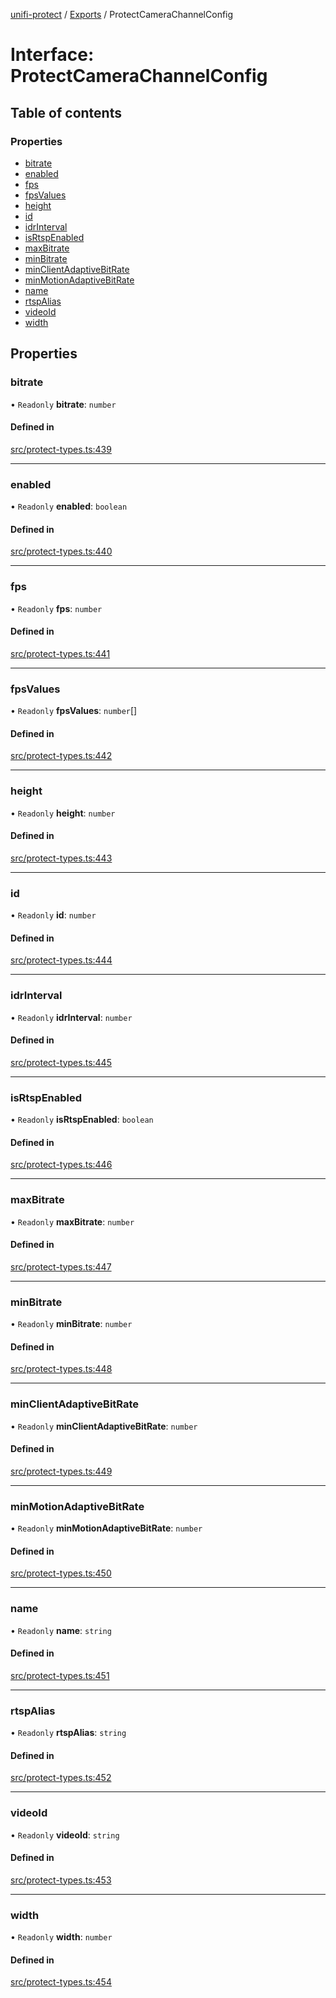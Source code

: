 [unifi-protect](../README.md) / [Exports](../modules.md) / ProtectCameraChannelConfig

# Interface: ProtectCameraChannelConfig

## Table of contents

### Properties

- [bitrate](ProtectCameraChannelConfig.md#bitrate)
- [enabled](ProtectCameraChannelConfig.md#enabled)
- [fps](ProtectCameraChannelConfig.md#fps)
- [fpsValues](ProtectCameraChannelConfig.md#fpsvalues)
- [height](ProtectCameraChannelConfig.md#height)
- [id](ProtectCameraChannelConfig.md#id)
- [idrInterval](ProtectCameraChannelConfig.md#idrinterval)
- [isRtspEnabled](ProtectCameraChannelConfig.md#isrtspenabled)
- [maxBitrate](ProtectCameraChannelConfig.md#maxbitrate)
- [minBitrate](ProtectCameraChannelConfig.md#minbitrate)
- [minClientAdaptiveBitRate](ProtectCameraChannelConfig.md#minclientadaptivebitrate)
- [minMotionAdaptiveBitRate](ProtectCameraChannelConfig.md#minmotionadaptivebitrate)
- [name](ProtectCameraChannelConfig.md#name)
- [rtspAlias](ProtectCameraChannelConfig.md#rtspalias)
- [videoId](ProtectCameraChannelConfig.md#videoid)
- [width](ProtectCameraChannelConfig.md#width)

## Properties

### bitrate

• `Readonly` **bitrate**: `number`

#### Defined in

[src/protect-types.ts:439](https://github.com/hjdhjd/unifi-protect/blob/12bffbb/src/protect-types.ts#L439)

___

### enabled

• `Readonly` **enabled**: `boolean`

#### Defined in

[src/protect-types.ts:440](https://github.com/hjdhjd/unifi-protect/blob/12bffbb/src/protect-types.ts#L440)

___

### fps

• `Readonly` **fps**: `number`

#### Defined in

[src/protect-types.ts:441](https://github.com/hjdhjd/unifi-protect/blob/12bffbb/src/protect-types.ts#L441)

___

### fpsValues

• `Readonly` **fpsValues**: `number`[]

#### Defined in

[src/protect-types.ts:442](https://github.com/hjdhjd/unifi-protect/blob/12bffbb/src/protect-types.ts#L442)

___

### height

• `Readonly` **height**: `number`

#### Defined in

[src/protect-types.ts:443](https://github.com/hjdhjd/unifi-protect/blob/12bffbb/src/protect-types.ts#L443)

___

### id

• `Readonly` **id**: `number`

#### Defined in

[src/protect-types.ts:444](https://github.com/hjdhjd/unifi-protect/blob/12bffbb/src/protect-types.ts#L444)

___

### idrInterval

• `Readonly` **idrInterval**: `number`

#### Defined in

[src/protect-types.ts:445](https://github.com/hjdhjd/unifi-protect/blob/12bffbb/src/protect-types.ts#L445)

___

### isRtspEnabled

• `Readonly` **isRtspEnabled**: `boolean`

#### Defined in

[src/protect-types.ts:446](https://github.com/hjdhjd/unifi-protect/blob/12bffbb/src/protect-types.ts#L446)

___

### maxBitrate

• `Readonly` **maxBitrate**: `number`

#### Defined in

[src/protect-types.ts:447](https://github.com/hjdhjd/unifi-protect/blob/12bffbb/src/protect-types.ts#L447)

___

### minBitrate

• `Readonly` **minBitrate**: `number`

#### Defined in

[src/protect-types.ts:448](https://github.com/hjdhjd/unifi-protect/blob/12bffbb/src/protect-types.ts#L448)

___

### minClientAdaptiveBitRate

• `Readonly` **minClientAdaptiveBitRate**: `number`

#### Defined in

[src/protect-types.ts:449](https://github.com/hjdhjd/unifi-protect/blob/12bffbb/src/protect-types.ts#L449)

___

### minMotionAdaptiveBitRate

• `Readonly` **minMotionAdaptiveBitRate**: `number`

#### Defined in

[src/protect-types.ts:450](https://github.com/hjdhjd/unifi-protect/blob/12bffbb/src/protect-types.ts#L450)

___

### name

• `Readonly` **name**: `string`

#### Defined in

[src/protect-types.ts:451](https://github.com/hjdhjd/unifi-protect/blob/12bffbb/src/protect-types.ts#L451)

___

### rtspAlias

• `Readonly` **rtspAlias**: `string`

#### Defined in

[src/protect-types.ts:452](https://github.com/hjdhjd/unifi-protect/blob/12bffbb/src/protect-types.ts#L452)

___

### videoId

• `Readonly` **videoId**: `string`

#### Defined in

[src/protect-types.ts:453](https://github.com/hjdhjd/unifi-protect/blob/12bffbb/src/protect-types.ts#L453)

___

### width

• `Readonly` **width**: `number`

#### Defined in

[src/protect-types.ts:454](https://github.com/hjdhjd/unifi-protect/blob/12bffbb/src/protect-types.ts#L454)
